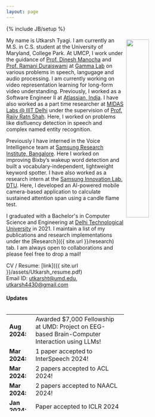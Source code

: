 ```yaml
---
layout: page
---
```

{% include JB/setup %}

<img style="float: right; width: 35%; padding: 6px;" src=" {{ site.url }}assets/utkarsh.jpg">

My name is Utkarsh Tyagi. I am currently an M.S. in C.S. student at the University of Maryland, College Park. At UMCP, I work under the guidance of [Prof. Dinesh Manocha](https://scholar.google.com/citations?user=X08l_4IAAAAJ&hl=en) and [Prof. Ramani Duraiswami](https://scholar.google.com/citations?user=RCmfc0cAAAAJ&hl=en) at [Gamma Lab](https://gamma.umd.edu/) on various problems in speech, langugage and audio processing. I am currently working on video representation learning for long-form video understanding. Previously, I worked as a Software Engineer II at [Atlassian, India](https://www.atlassian.com/). I have also worked as a part time researcher at [MIDAS Labs @ IIIT Delhi](http://midas.iiitd.edu.in/) under the supervision of [Prof. Rajiv Ratn Shah](https://www.iiitd.ac.in/rajivratn). Here, I worked on problems like disfluency detection in speech and complex named entity recognition.

Previously I have interned in the Voice Intelligence team at [Samsung Research Institute, Bangalore](https://research.samsung.com/sri-b). Here I worked on improving Bixby’s wakeup word detection and built a  vocabulary-independent, lightweight keyword spotter. I have also worked as a research intern at the [Samsung Innovation Lab, DTU](https://sites.google.com/view/sdarldtu/home?authuser=1&pli=1). Here, I developed an AI-powered mobile camera-based application to calculate sustained attention span using a candle flame test.

I graduated with a Bachelor's in Computer Science and Engineering at [Delhi Technological University](https://www.dtu.ac.in/) in 2021. I maintain a list of my publications and research implementations under the [Research]({{ site.url }}/research) tab. I am always open to collaborations and please feel free to drop a mail!

CV / Resume: [link]({{ site.url }}/assets/Utkarsh_resume.pdf)<br />
Email ID: [utkarsht@umd.edu](mailto:utkarsht@umd.edu), [utkarsh4430@gmail.com](mailto:utkarsh4430@gmail.com)

#### Updates

<div style="height:275px;overflow:auto;">
<table>
<col width="100px">
<col width="630px">
  <tr><td><b>Aug 2024:</b></td><td>Awarded $7,000 Fellowship at UMD: Project on EEG-based Brain-Computer Interaction using LLMs!</td></tr>
  <tr><td><b>Mar 2024:</b></td><td>1 paper accepted to InterSpeech 2024!</td></tr>
  <tr><td><b>Mar 2024:</b></td><td>2 papers accepted to ACL 2024!</td></tr>
  <tr><td><b>Mar 2024:</b></td><td>2 papers accepted to NAACL 2024!</td></tr>
  <!-- <tr><td><b>Feb 2024:</b></td><td>Submitted 2 papers to ACL 2024!</td></tr> -->
  <tr><td><b>Jan 2024:</b></td><td>Paper accepted to ICLR 2024</td></tr>
  <tr><td><b>Dec 2023:</b></td><td>Attended EMNLP in-person in Singapore!</td></tr>
  <tr><td><b>Oct 2023:</b></td><td>2 papers accepted to EMNLP 2023!</td></tr>
  <!-- <tr><td><b>Sep 2023:</b></td><td>1 paper submitted to ICLR 2024!</td></tr> -->
  <tr><td><b>Aug 2023:</b></td><td>Started my MS in CS at the University of Maryland, College Park!</td></tr>
  <!-- <tr><td><b>Jul 2023:</b></td><td>1 paper submitted to AAAI 2023!</td></tr> -->
  <tr><td><b>Jul 2023:</b></td><td>Paper accepted to ICCV 2023!</td></tr>
  <!-- <tr><td><b>May 2023:</b></td><td>3 papers submitted to EMNLP 2023!</td></tr> -->
  <tr><td><b>May 2023:</b></td><td>Paper accepted to Interspeech 2023!</td></tr>
  <tr><td><b>Apr 2023:</b></td><td>Paper accepted to ACL 2023!</td></tr>
  <tr><td><b>Apr 2023:</b></td><td>Paper accepted to SIGIR 2023!</td></tr>
  <!-- <tr><td><b>Mar 2023:</b></td><td>2 papers submitted to Interspeech 2023!</td></tr> -->
  <!-- <tr><td><b>Mar 2023:</b></td><td>Paper on implicit hate speech detection submitted to IJCAI 2023!</td></tr> -->
  <!-- <tr><td><b>Feb 2023:</b></td><td>Paper submitted to SIGIR 2023!</td></tr> -->
  <!-- <tr><td><b>Jan 2023:</b></td><td>Paper submitted to ACL 2023!</td></tr> -->
  <tr><td><b>Dec 2022:</b></td><td>Paper on implicit hate speech detection in online conversations accepted in De-factify 2 @ AAAI 2023!</td></tr>
  <!-- <tr><td><b>Oct 2022:</b></td><td>2 papers submitted to IEEE ICASSP 2023! Pre-print and code now available!</td></tr> -->
  <tr><td><b>Sep 2022:</b></td><td>2 patents filed with Atlassian on incident management in multi-party communication channels!</td></tr>
  <tr><td><b>Sep 2022:</b></td><td>Promoted to Software Engineer 2 at Atlassian!</td></tr>
  <tr><td><b>Sep 2022:</b></td><td>Started collaborating with the Gamma Lab at the University of Maryland, College Park!</td></tr>
  <tr><td><b>Mar 2022:</b></td><td>Joined MIDAS Lab, IIIT Delhi. More details on the research can be found in the Research section!</td></tr>
  <tr><td><b>Jul 2021:</b></td><td>Started as a Software Engineer at Atlassian!</td></tr>